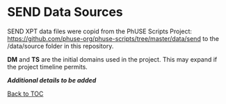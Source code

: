 SEND Data Sources
=================

SEND XPT data files were copid from the PhUSE Scripts Project: <https://github.com/phuse-org/phuse-scripts/tree/master/data/send> to the  /data/source folder in this repository.

**DM** and **TS** are the initial domains used in the project. This may expand if the project timeline permits.

***Additional details to be added***


[Back to TOC](TableOfContents.md)
